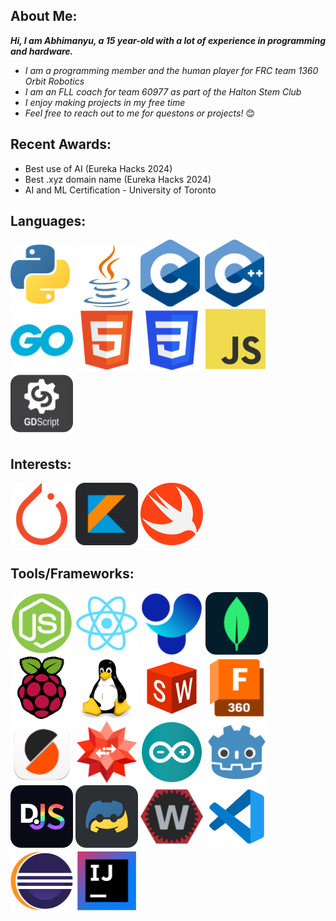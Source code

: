 ## About Me:

***Hi, I am Abhimanyu, a 15 year-old with a lot of experience in programming and hardware.***

 - _I am a programming member and the human player for FRC team 1360 Orbit Robotics_
 - _I am an FLL coach for team 60977 as part of the Halton Stem Club_
 - _I enjoy making projects in my free time_
 - _Feel free to reach out to me for questons or projects!_ 😊

 
  
   

## Recent Awards:

 - Best use of AI (Eureka Hacks 2024)
 - Best .xyz domain name (Eureka Hacks 2024)
 - AI and ML Certification - University of Toronto




## Languages:

![Python Logo](Python_logo_small_1inch_mrk2.png) ![java Logo](Java_logo_small_1inch_mrk2.png) ![C Logo](C_logo_small_1inch.png) ![C++ logo](C++_logo_small_1inch.png) ![GO Logo](GO_logo_small_1inch.png) ![HTML Logo](HTML_logo_small_1inch.png) ![CSS Logo](CSS_logo_small_1inch.png) ![JavaScript Logo](JS_logo_small_1inch.png) ![GDScript Logo](GDScript_logo_small_1inch.png)
 
 
 
 
## Interests:

![Pytorch Logo](Pytorch_logo_small_1inch.png) ![Kotlin Logo](Kotlin_logo_small_1inch.png) ![Swift Logo](Swift_logo_small_1inch.png)
 
 
 
 
## Tools/Frameworks:

![Node.js logo](Node_logo_small_1inch.png) ![React Logo](React_logo_small_1inch.png) ![Ultralytics Logo](Ultralytics_logo_small_1inch.png) ![Mongo Logo](Mongo_logo_small_1inch.png) ![Raspberry Pi](Rasp_logo_small_1inch.png) ![Linux Logo](Linux_logo_small_1inch.png) ![Solidworks Logo](SolidWorks_logo_small_1inch.png) ![Fusion 360 logo](Fusion_360_logo_small_1inch_mrk2.png) ![Prusa Slicer Logo](Prusa_Slicer_logo_small_1inch.png) ![Wolfram Logo](Wolfram_logo_small_1inch_mrk2.png) ![Arduino Logo](Arduino_logo_small_1inch.png) ![Godot Logo](Godot_logo_small_1inch.png) ![discord.js Logo](discordjs_logo_small_1inch.png) ![discord.py Logo](discordpy_logo_small_1inch.png) ![WPILib Logo](wpilib_logo_small_1inch.png) ![VSCode Logo](VSCode_logo_small_1inch.png) ![Eclipse Logo](Eclipse_logo_small_1inch.png) ![IntelliJ Logo](IntelliJ_logo_small_1inch.png)


